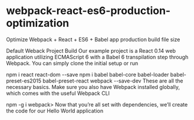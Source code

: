 # webpack-react-es6-production-optimization
Optimize Webpack + React + ES6 + Babel app production build file size

Default Weback Project Build
Our example project is a React 0.14 web application utilizing ECMAScript 6 with a Babel 6 transpilation step through Webpack. You can simply clone the initial setup or run

npm i react react-dom --save
npm i babel babel-core babel-loader babel-preset-es2015 
babel-preset-react webpack --save-dev
These are all the necessary basics. Make sure you also have Webpack installed globally, which comes with the useful Webpack CLI

npm -g i webpack>
Now that you’re all set with dependencies, we’ll create the code for our Hello World application
